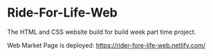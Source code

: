 # Ride-For-Life-Web
The HTML and CSS website build for build week part time project.

Web Market Page is deployed:
https://rider-fore-life-web.netlify.com/
